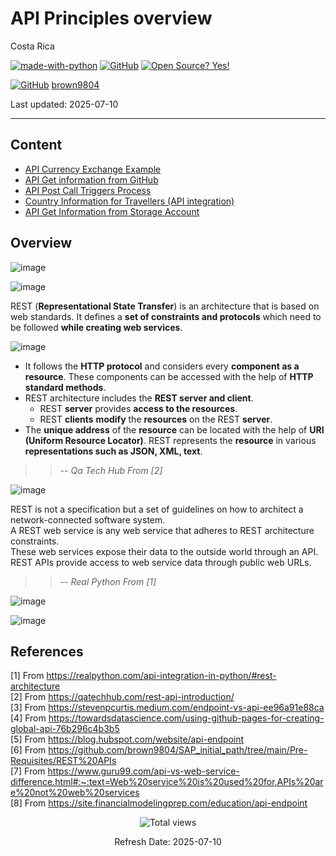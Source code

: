 # API Principles overview

Costa Rica


[![made-with-python](https://img.shields.io/badge/Made%20with-Python-1f425f.svg)](https://www.python.org/) [![GitHub](https://badgen.net/badge/icon/github?icon=github&label)](https://github.com) [![Open Source? Yes!](https://badgen.net/badge/Open%20Source%20%3F/Yes%21/blue?icon=github)](https://github.com/Naereen/badges/)

[![GitHub](https://img.shields.io/badge/--181717?logo=github&logoColor=ffffff)](https://github.com/) [brown9804](https://github.com/brown9804)


Last updated: 2025-07-10

----------------------

## Content 

- [API Currency Exchange Example](https://github.com/brown9804/SDLC-Cloud_Lpath/tree/main/Cloud/3-automation_principles/1_api_automations/0-api_curr_exchange_eg)
- [API Get information from GitHub](https://github.com/brown9804/SDLC-Cloud_Lpath/tree/main/Cloud/3-automation_principles/1_api_automations/1-api_get_info_github_eg)
- [API Post Call Triggers Process](https://github.com/brown9804/SDLC-Cloud_Lpath/tree/main/Cloud/3-automation_principles/1_api_automations/2-api_post_trigger_eg)
- [Country Information for Travellers (API integration)](https://github.com/brown9804/SDLC-Cloud_Lpath/tree/main/Cloud/3-automation_principles/1_api_automations/3_countryinfo_travellers)
- [API Get Information from Storage Account](https://github.com/brown9804/SDLC-Cloud_Lpath/tree/main/Cloud/3-automation_principles/1_api_automations/4_api_get_info_sa_eg)

## Overview 

![image](https://github.com/brown9804/DevOps-Agile-Cloud_path/blob/main/Cloud/_docs/img/webservice_SaaS.png)

![image](https://github.com/brown9804/DevOps-Agile-Cloud_path/blob/main/Cloud/_docs/img/process_api_database.png)


REST (**Representational State Transfer**) is an architecture that is based on web standards. It defines a **set of constraints and protocols** which need to be followed **while creating web services**. <br/>

![image](https://github.com/brown9804/DevOps-Agile-Cloud_path/blob/main/Cloud/_docs/img/webservice_vs_apis.png)

- It follows the **HTTP protocol** and considers every **component as a resource**. These components can be accessed with the help of **HTTP standard methods**. <br/>
- REST architecture includes the **REST server and client**.
    - REST **server** provides **access to the resources**. 
    - REST **clients** **modify** the **resources** on the REST **server**.
- The **unique address** of the **resource** can be located with the help of **URI (Uniform Resource Locator)**.  REST represents the **resource** in various **representations such as JSON, XML, text**.

> > -- <cite> Qa Tech Hub From [2]  </cite>

![image](https://github.com/brown9804/DevOps-Agile-Cloud_path/blob/main/Cloud/_docs/img/REST_architecture_works.png)

REST is not a specification but a set of guidelines on how to architect a network-connected software system. <br/>
A REST web service is any web service that adheres to REST architecture constraints. <br/>
These web services expose their data to the outside world through an API. REST APIs provide access to web service data through public web URLs.

> > -- <cite> Real Python From [1]  </cite>

![image](https://github.com/brown9804/DevOps-Agile-Cloud_path/blob/main/Cloud/_docs/img/api_vs_endpoint_table.png)

![image](https://github.com/brown9804/DevOps-Agile-Cloud_path/blob/main/Cloud/_docs/img/api_endpoint_dgm.png)


## References

[1] From https://realpython.com/api-integration-in-python/#rest-architecture <br/>
[2] From https://qatechhub.com/rest-api-introduction/ <br/> 
[3] From https://stevenpcurtis.medium.com/endpoint-vs-api-ee96a91e88ca <br/>
[4] From https://towardsdatascience.com/using-github-pages-for-creating-global-api-76b296c4b3b5 <br/>
[5] From https://blog.hubspot.com/website/api-endpoint <br/>
[6] From https://github.com/brown9804/SAP_initial_path/tree/main/Pre-Requisites/REST%20APIs <br/>
[7] From https://www.guru99.com/api-vs-web-service-difference.html#:~:text=Web%20service%20is%20used%20for,APIs%20are%20not%20web%20services <br/>
[8] From https://site.financialmodelingprep.com/education/api-endpoint <br/>

<!-- START BADGE -->
<div align="center">
  <img src="https://img.shields.io/badge/Total%20views-195-limegreen" alt="Total views">
  <p>Refresh Date: 2025-07-10</p>
</div>
<!-- END BADGE -->
